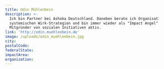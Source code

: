 ```yaml
---
title: Odin Mühlenbein
description: >-
  Ich bin Partner bei Ashoka Deutschland. Daneben berate ich Organisationen zu
  systemischen Wirk-Strategien und bin immer wieder als "Impact Angel" und
  Mitgründer von sozialen Initiativen aktiv.
link: 'http://odin.muehlenbein.de'
image: /uploads/odin_muehlenbein.jpg
city:
postalCode:
federalState:
impactArea:
organization:
---
```


